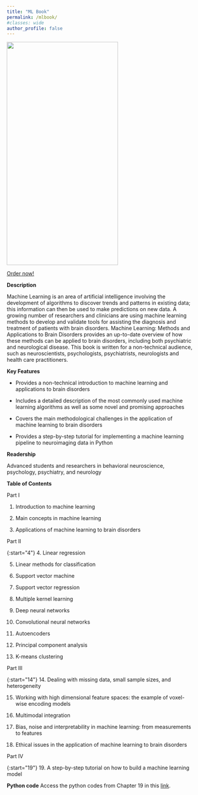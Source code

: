 ```yaml
---
title: "ML Book"
permalink: /mlbook/
#classes: wide
author_profile: false
---
```


<img src="https://raw.githubusercontent.com/MLMH-Lab/mlmh-lab.github.io/master/assets/images/book/cover.png" data-canonical-src="https://raw.githubusercontent.com/MLMH-Lab/mlmh-lab.github.io/master/assets/images/book/cover.png" width="300" height="600" />

[Order now!](https://www.elsevier.com/books/machine-learning/mechelli/978-0-12-815739-8)


**Description**


Machine Learning is an area of artificial intelligence involving the development of algorithms to discover trends and patterns in existing data; this information can then be used to make predictions on new data. A growing number of researchers and clinicians are using machine learning methods to develop and validate tools for assisting the diagnosis and treatment of patients with brain disorders. Machine Learning: Methods and Applications to Brain Disorders provides an up-to-date overview of how these methods can be applied to brain disorders, including both psychiatric and neurological disease. This book is written for a non-technical audience, such as neuroscientists, psychologists, psychiatrists, neurologists and health care practitioners.

**Key Features**

- Provides a non-technical introduction to machine learning and applications to brain disorders

- Includes a detailed description of the most commonly used machine learning algorithms as well as some novel and promising approaches

- Covers the main methodological challenges in the application of machine learning to brain disorders

- Provides a step-by-step tutorial for implementing a machine learning pipeline to neuroimaging data in Python

**Readership**

Advanced students and researchers in behavioral neuroscience, psychology, psychiatry, and neurology

**Table of Contents**

Part I

  1. Introduction to machine learning

  2. Main concepts in machine learning

  3. Applications of machine learning to brain disorders

Part II

{:start="4"}
  4. Linear regression

  5. Linear methods for classification

  6. Support vector machine

  7. Support vector regression

  8. Multiple kernel learning

  9. Deep neural networks

  10. Convolutional neural networks

  11. Autoencoders

  12. Principal component analysis

  13. K-means clustering

Part III

{:start="14"}
  14. Dealing with missing data, small sample sizes, and heterogeneity

  15. Working with high dimensional feature spaces: the example of voxel-wise encoding models

  16. Multimodal integration

  17. Bias, noise and interpretability in machine learning: from measurements to features

  18. Ethical issues in the application of machine learning to brain disorders

Part IV

{:start="19"}
  19. A step-by-step tutorial on how to build a machine learning model


**Python code**
Access the python codes from Chapter 19 in this [link](https://github.com/MLMH-Lab/How-To-Build-A-Machine-Learning-Model).
